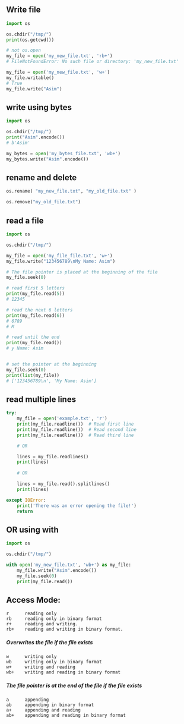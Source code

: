 
## Write file
```py
import os

os.chdir("/tmp/")
print(os.getcwd())

# not os.open
my_file = open('my_new_file.txt', 'rb+')
# FileNotFoundError: No such file or directory: 'my_new_file.txt'

my_file = open('my_new_file.txt', 'w+')
my_file.writable()
# True
my_file.write("Asim")
```


## write using bytes
```py
import os

os.chdir("/tmp/")
print("Asim".encode())
# b'Asim'

my_bytes = open('my_bytes_file.txt', 'wb+')
my_bytes.write("Asim".encode())
```


## rename and delete
```py
os.rename( "my_new_file.txt", "my_old_file.txt" )

os.remove("my_old_file.txt")
```

## read a file
```py
import os

os.chdir("/tmp/")

my_file = open('my_file_file.txt', 'w+')
my_file.write("123456789\nMy Name: Asim")

# The file pointer is placed at the beginning of the file
my_file.seek(0)

# read first 5 letters
print(my_file.read(5))
# 12345

# read the next 6 letters
print(my_file.read(6))
# 6789
# M

# read until the end
print(my_file.read())
# y Name: Asim


# set the pointer at the beginning 
my_file.seek(0)
print(list(my_file))
# ['123456789\n', 'My Name: Asim']
```

## read multiple lines
```py
try:
    my_file = open('example.txt', 'r')
    print(my_file.readline())  # Read first line
    print(my_file.readline())  # Read second line
    print(my_file.readline())  # Read third line

    # OR

    lines = my_file.readlines()
    print(lines)
    
    # OR 

    lines = my_file.read().splitlines()
    print(lines)

except IOError:
    print('There was an error opening the file!')
    return
```



## OR using with
```py
import os

os.chdir("/tmp/")

with open('my_new_file.txt', 'wb+') as my_file:
    my_file.write("Asim".encode())
    my_file.seek(0)
    print(my_file.read())
```


## Access Mode:
```text
r      reading only
rb     reading only in binary format
r+     reading and writing.
rb+    reading and writing in binary format.
```


##### Overwrites the file if the file exists
```text
w      writing only
wb     writing only in binary format
w+     writing and reading
wb+    writing and reading in binary format
```


##### The file pointer is at the end of the file if the file exists
```text
a      appending
ab     appending in binary format
a+     appending and reading
ab+    appending and reading in binary format
```
